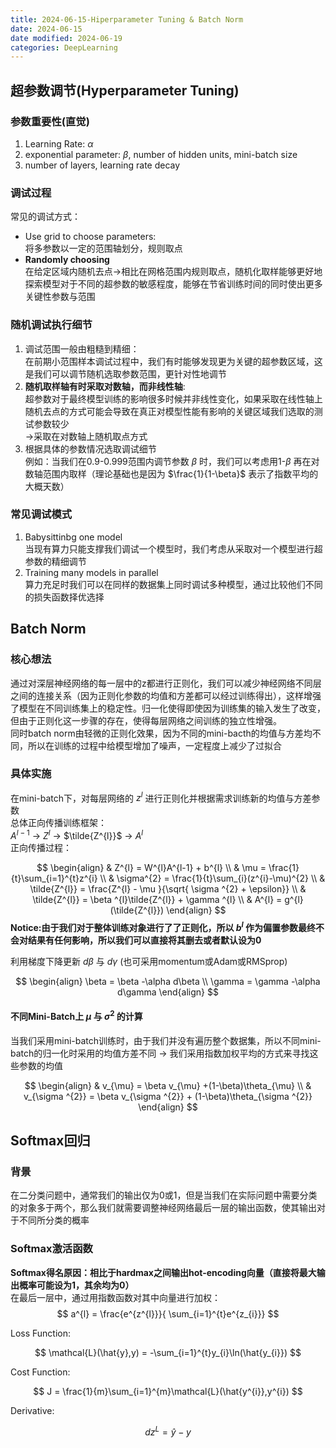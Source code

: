 ```yaml
---
title: 2024-06-15-Hiperparameter Tuning & Batch Norm
date: 2024-06-15
date modified: 2024-06-19
categories: DeepLearning
---
```


## 超参数调节(Hyperparameter Tuning)

### 参数重要性(直觉)

1. Learning Rate: $\alpha$
2. exponential parameter: $\beta$, number of hidden units, mini-batch size
3. number of layers, learning rate decay

### 调试过程

常见的调试方式：

- Use grid to choose parameters:  
将多参数以一定的范围轴划分，规则取点
- **Randomly choosing**  
在给定区域内随机去点->相比在网格范围内规则取点，随机化取样能够更好地探索模型对于不同的超参数的敏感程度，能够在节省训练时间的同时使出更多关键性参数与范围

### 随机调试执行细节

1. 调试范围一般由粗糙到精细：  
  在前期小范围样本调试过程中，我们有时能够发现更为关键的超参数区域，这是我们可以调节随机选取参数范围，更针对性地调节
  2. **随机取样轴有时采取对数轴，而非线性轴**:  
  超参数对于最终模型训练的影响很多时候并非线性变化，如果采取在线性轴上随机去点的方式可能会导致在真正对模型性能有影响的关键区域我们选取的测试参数较少  
  ->采取在对数轴上随机取点方式
  3. 根据具体的参数情况选取调试细节  
例如：当我们在0.9-0.999范围内调节参数 $\beta$ 时，我们可以考虑用1-$\beta$ 再在对数轴范围内取样（理论基础也是因为 $\frac{1}{1-\beta}$ 表示了指数平均的大概天数）

### 常见调试模式

1. Babysittinbg one model  
当现有算力只能支撑我们调试一个模型时，我们考虑从采取对一个模型进行超参数的精细调节
2. Training many models in parallel  
算力充足时我们可以在同样的数据集上同时调试多种模型，通过比较他们不同的损失函数择优选择

## Batch Norm

### 核心想法

通过对深层神经网络的每一层中的z都进行正则化，我们可以减少神经网络不同层之间的连接关系（因为正则化参数的均值和方差都可以经过训练得出），这样增强了模型在不同训练集上的稳定性。归一化使得即使因为训练集的输入发生了改变，但由于正则化这一步骤的存在，使得每层网络之间训练的独立性增强。  
同时batch norm由轻微的正则化效果，因为不同的mini-bacth的均值与方差均不同，所以在训练的过程中给模型增加了噪声，一定程度上减少了过拟合

### 具体实施

在mini-batch下，对每层网络的 $z^{l}$ 进行正则化并根据需求训练新的均值与方差参数  
总体正向传播训练框架：  
$A^{l-1}$ -> $Z^{l}$ -> $\tilde{Z^{l}}$ -> $A^{l}$  
正向传播过程：

$$
\begin{align}
& Z^{l} = W^{l}A^{l-1} + b^{l}   \\ 
& \mu = \frac{1}{t}\sum_{i=1}^{t}z^{i}  \\
& \sigma^{2} = \frac{1}{t}\sum_{i}(z^{i}-\mu)^{2} \\
& \tilde{Z^{l}} = \frac{Z^{l} - \mu }{\sqrt{ \sigma ^{2} + \epsilon}} \\
& \tilde{Z^{l}} = \beta ^{l}\tilde{Z^{l}} + \gamma ^{l} \\
& A^{l} = g^{l}(\tilde{Z^{l}})
\end{align}
$$
**Notice:由于我们对于整体训练对象进行了了正则化，所以 $b^{l}$ 作为偏置参数最终不会对结果有任何影响，所以我们可以直接将其删去或者默认设为0**

利用梯度下降更新 $d\beta$ 与 $d\gamma$ (也可采用momentum或Adam或RMSprop)

$$
\begin{align}
\beta = \beta -\alpha d\beta \\
\gamma = \gamma -\alpha d\gamma
\end{align}
$$

#### 不同Mini-Batch上 $\mu$ 与 $\sigma ^{2}$ 的计算

当我们采用mini-batch训练时，由于我们并没有遍历整个数据集，所以不同mini-batch的归一化时采用的均值方差不同 -> 我们采用指数加权平均的方式来寻找这些参数的均值

$$
\begin{align}
& v_{\mu} = \beta v_{\mu} +(1-\beta)\theta_{\mu}  \\
& v_{\sigma ^{2}} = \beta v_{\sigma ^{2}} + (1-\beta)\theta_{\sigma ^{2}}
\end{align}
$$

## Softmax回归

### 背景

在二分类问题中，通常我们的输出仅为0或1，但是当我们在实际问题中需要分类的对象多于两个，那么我们就需要调整神经网络最后一层的输出函数，使其输出对于不同所分类的概率

### Softmax激活函数

**Softmax得名原因：相比于hardmax之间输出hot-encoding向量（直接将最大输出概率可能设为1，其余均为0）**  
在最后一层中，通过用指数函数对其中向量进行加权：
$$
a^{l} = \frac{e^{z^{l}}}{ \sum_{i=1}^{t}e^{z_{i}}}
$$

Loss Function:

$$
\mathcal{L}(\hat{y},y) = -\sum_{i=1}^{t}y_{i}\ln(\hat{y_{i}})
$$

Cost Function:

$$
J = \frac{1}{m}\sum_{i=1}^{m}\mathcal{L}(\hat{y^{i}},y^{i})
$$

Derivative:

$$
dz^{L} = \hat{y} - y
$$